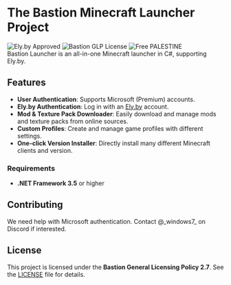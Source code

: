 # The Bastion Minecraft Launcher Project
![Ely.by Approved](https://img.shields.io/badge/Ely.by-Approved-brightgreen) ![Bastion GLP License](https://img.shields.io/badge/Bastion-GLP%20v2.7-blue) ![Free PALESTINE](https://img.shields.io/badge/Free-PALESTINE-darkgreen)<br>
Bastion Launcher is an all-in-one Minecraft launcher in C#, supporting Ely.by.  

## Features

- **User Authentication**: Supports Microsoft (Premium) accounts.
- **Ely.by Authentication**: Log in with an [Ely.by](https://ely.by) account.
- **Mod & Texture Pack Downloader**: Easily download and manage mods and texture packs from online sources.
- **Custom Profiles**: Create and manage game profiles with different settings.
- **One-click Version Installer**: Directly install many different Minecraft clients and version.

### Requirements

- **.NET Framework 3.5** or higher

## Contributing
We need help with Microsoft authentication. Contact @_windows7\_ on Discord if interested.  

## License
This project is licensed under the **Bastion General Licensing Policy 2.7**. See the [LICENSE](LICENSE.txt) file for details.  
